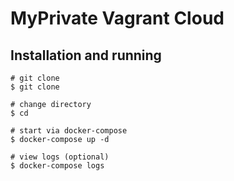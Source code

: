 # MyPrivate Vagrant Cloud

## Installation and running

```shell
# git clone
$ git clone 

# change directory
$ cd

# start via docker-compose
$ docker-compose up -d

# view logs (optional)
$ docker-compose logs
```
